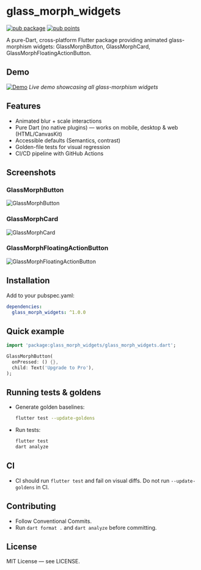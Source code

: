 # glass_morph_widgets

[![pub package](https://img.shields.io/pub/v/glass_morph_widgets.svg)](https://pub.dev/packages/glass_morph_widgets)
[![pub points](https://img.shields.io/pub/points/glass_morph_widgets)](https://pub.dev/packages/glass_morph_widgets/score)

A pure-Dart, cross-platform Flutter package providing animated glass-morphism widgets: GlassMorphButton, GlassMorphCard, GlassMorphFloatingActionButton.

## Demo

[![Demo](https://img.shields.io/badge/Demo-GitHub%20Pages-blue)](https://liv-coder.github.io/glass_morph_widgets/)
_Live demo showcasing all glass-morphism widgets_

## Features

- Animated blur + scale interactions
- Pure Dart (no native plugins) — works on mobile, desktop & web (HTML/CanvasKit)
- Accessible defaults (Semantics, contrast)
- Golden-file tests for visual regression
- CI/CD pipeline with GitHub Actions

## Screenshots

### GlassMorphButton

![GlassMorphButton](https://raw.githubusercontent.com/Liv-Coder/glass_morph_widgets/main/screenshots/glass_morph_button.png)

### GlassMorphCard

![GlassMorphCard](https://raw.githubusercontent.com/Liv-Coder/glass_morph_widgets/main/screenshots/glass_morph_card.png)

### GlassMorphFloatingActionButton

![GlassMorphFloatingActionButton](https://raw.githubusercontent.com/Liv-Coder/glass_morph_widgets/main/screenshots/glass_morph_fab.png)

## Installation

Add to your pubspec.yaml:

```yaml
dependencies:
  glass_morph_widgets: ^1.0.0
```

## Quick example

```dart
import 'package:glass_morph_widgets/glass_morph_widgets.dart';

GlassMorphButton(
  onPressed: () {},
  child: Text('Upgrade to Pro'),
);
```

## Running tests & goldens

- Generate golden baselines:

  ```bash
  flutter test --update-goldens
  ```

- Run tests:

  ```bash
  flutter test
  dart analyze
  ```

## CI

- CI should run `flutter test` and fail on visual diffs. Do not run `--update-goldens` in CI.

## Contributing

- Follow Conventional Commits.
- Run `dart format .` and `dart analyze` before committing.

## License

MIT License — see LICENSE.

